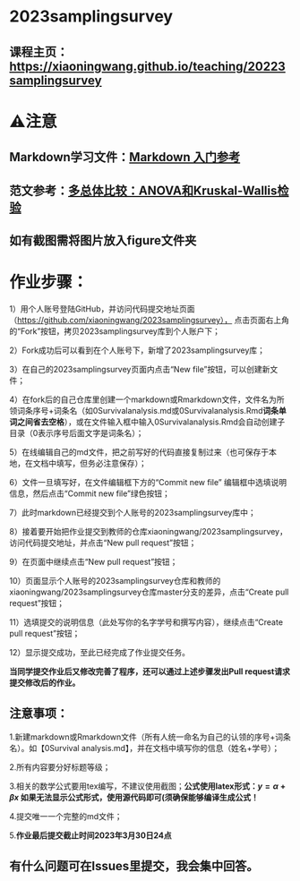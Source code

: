 # 2023samplingsurvey




## 课程主页：https://xiaoningwang.github.io/teaching/20223samplingsurvey

# ⚠️注意


## Markdown学习文件：[Markdown 入门参考](http://xianbai.me/learn-md/index.html)

## 范文参考：[多总体比较：ANOVA和Kruskal-Wallis检验](https://mp.weixin.qq.com/s/4hPKtmN6TpuftZAJFrI2eg)

## 如有截图需将图片放入figure文件夹


# 作业步骤：

1）用个人账号登陆GitHub，并访问代码提交地址页面（https://github.com/xiaoningwang/2023samplingsurvey）， 点击页面右上角的“Fork”按钮，拷贝2023samplingsurvey库到个人账户下；

2）Fork成功后可以看到在个人账号下，新增了2023samplingsurvey库；

3）在自己的2023samplingsurvey页面内点击“New file”按钮，可以创建新文件；

4）在fork后的自己仓库里创建一个markdown或Rmarkdown文件，文件名为所领词条序号+词条名（如0Survivalanalysis.md或0Survivalanalysis.Rmd**词条单词之间省去空格**），或在文件输入框中输入0Survivalanalysis.Rmd会自动创建子目录（0表示序号后面文字是词条名）；

5）在线编辑自己的md文件，把之前写好的代码直接复制过来（也可保存于本地，在文档中填写，但务必注意保存）；

6）文件一旦填写好，在文件编辑框下方的“Commit new file” 编辑框中选填说明信息，然后点击“Commit new file”绿色按钮；

7）此时markdown已经提交到个人账号的2023samplingsurvey库中；

8）接着要开始把作业提交到教师的仓库xiaoningwang/2023samplingsurvey，访问代码提交地址，并点击“New pull request”按钮；

9）在页面中继续点击“New pull request”按钮；

10）页面显示个人账号的2023samplingsurvey仓库和教师的xiaoningwang/2023samplingsurvey仓库master分支的差异，点击“Create pull request”按钮；

11）选填提交的说明信息（此处写你的名字学号和撰写内容），继续点击“Create pull request”按钮；

12）显示提交成功，至此已经完成了作业提交任务。

**当同学提交作业后又修改完善了程序，还可以通过上述步骤发出Pull request请求提交修改后的作业。**

## 注意事项：

1.新建markdown或Rmarkdown文件（所有人统一命名为自己的认领的序号+词条名）。如【0Survival analysis.md】，并在文档中填写你的信息（姓名+学号）；

2.所有内容要分好标题等级；

3.相关的数学公式要用tex编写，不建议使用截图；**公式使用latex形式：$y = \alpha + \beta x$ 如果无法显示公式形式，使用源代码即可(须确保能够编译生成公式！**

4.提交唯一一个完整的md文件；

5.**作业最后提交截止时间2023年3月30日24点**

## 有什么问题可在Issues里提交，我会集中回答。
